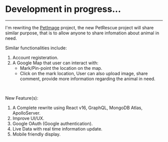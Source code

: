 <h1>Development in progress...</h1>

<hr>

<p>
I'm rewriting the <a href = "https://github.com/ronaldhong/PetImage">PetImage</a> project, the new PetRescue project will share similar purpose, that is to allow anyone to share infomation about animal in need.
</p>
<p>
Similar functionalities include:
</p>
<ol>
    <li>Account registeration.</li>
    <li>
    A Google Map that user can interact with:
        <ul>
            <li>Mark/Pin-point the location on the map.</li>
            <li>Click on the mark location, User can also upload image, share comment, provide more information regarding the animal in need.</li>
        </ul>
    </li>
</ol>
<br/>

<p>
New Feature(s):
</p>
<ol>
    <li>A Complete rewrite using React v16, GraphQL, MongoDB Atlas, ApolloServer.</li>
    <li>Improve UI/UX.</li>
    <li>Google OAuth (Google authentication).</li>
    <li>Live Data with real time information update.</li>
    <li>Mobile friendly display.</li>
</ol>
